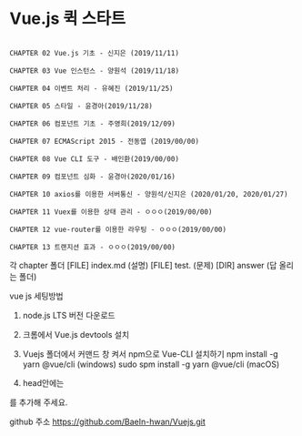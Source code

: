 # Vue.js 퀵 스타트

```

CHAPTER 02 Vue.js 기초 - 신지은 (2019/11/11)

CHAPTER 03 Vue 인스턴스 - 양원석 (2019/11/18)

CHAPTER 04 이벤트 처리 - 유혜진 (2019/11/25)

CHAPTER 05 스타일 - 윤경아(2019/11/28)

CHAPTER 06 컴포넌트 기초 - 주영희(2019/12/09)

CHAPTER 07 ECMAScript 2015 - 전동엽 (2019/00/00)

CHAPTER 08 Vue CLI 도구 - 배인환(2019/00/00)

CHAPTER 09 컴포넌트 심화 - 윤경아(2020/01/16)

CHAPTER 10 axios를 이용한 서버통신 - 양원석/신지은 (2020/01/20, 2020/01/27)

CHAPTER 11 Vuex를 이용한 상태 관리 - ㅇㅇㅇ(2019/00/00)

CHAPTER 12 vue-router를 이용한 라우팅 - ㅇㅇㅇ(2019/00/00)

CHAPTER 13 트랜지션 효과 - ㅇㅇㅇ(2019/00/00)

```

각 chapter 폴더 
[FILE] index.md (설명)
[FILE] test.  (문제)
[DIR] answer (답 올리는 폴더) 


vue js 세팅방법
1. node.js LTS 버전 다운로드
2. 크롬에서 Vue.js devtools 설치
3. Vuejs 폴더에서 커맨드 창 켜서 npm으로 Vue-CLI 설치하기
npm install -g yarn @vue/cli (windows)
sudo spm install -g yarn @vue/cli (macOS)

4. head안에는 
<script src="https://unpkg.com/vue@2.5.16/dist/vue.js"></script>
를 추가해 주세요.


github 주소
https://github.com/BaeIn-hwan/Vuejs.git

